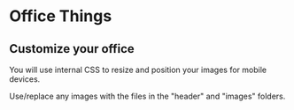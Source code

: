 # Office Things
## Customize your office

You will use internal CSS to resize and position your images for mobile devices.

Use/replace any images with the files in the "header" and "images" folders.
